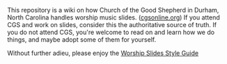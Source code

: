 This repository is a wiki on how Church of the Good Shepherd in Durham, North Carolina handles worship music slides. ([cgsonline.org](https://cgsonline.org))
If you attend CGS and work on slides, consider this the authoritative source of truth.
If you do not attend CGS, you're welcome to read on and learn how we do things, and maybe adopt some of them for yourself.

Without further adieu, please enjoy the [Worship Slides Style Guide](Worship%20Slides%20Style%20Guide.md)
